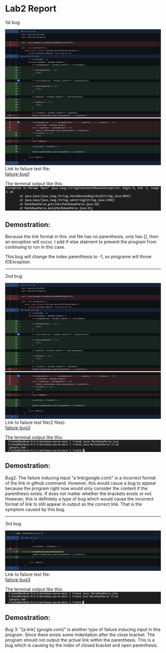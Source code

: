 # Lab2 Report


1st bug  

![](./2.png)  
![](./3.png)
Link to failure test file:  
[failure-bug1](https://github.com/yaz067/markdown-parse/blob/main/t1.md)


The terminal output like this:  
![](./1.png)

## Demostration:   
Because the link format in this .md file has no parenthesis, only has [], then an exception will occur. I add if-else statment to prevent the program from continuing to run in this case.  

This bug will change the index parenthesis to -1, so programe will throw IOException.



___  


2nd bug


![](./2.png)  
![](./3.png)  
Link to failure test file(2 files):  
[failure-bug2](https://github.com/yaz067/markdown-parse/blob/main/t2.md)  


The terminal output like this:  
![](./t2.png)  
## Demostration:   
 Bug2: The failure inducing input "a link(google.com)" is a incorrect format of the link in github command. However, this would casue a bug to appear because the program right now would only consider the content if the parenthesis exists. If does not matter whether the brackets exists or not. However, this is definitely a type of bug which would cause the incorrect format of link to still appear in output as the correct link. That is the symptom caused by this bug.

___
3rd bug


![](./6.png)  
Link to failure test file:  
[failure-bug3](https://github.com/yaz067/markdown-parse/edit/main/t3.md)  

The terminal output like this: 
![](./t3.png)  
## Demostration:   
Bug 3: "[a link]      (google.com)" is another type of failure inducing input in this program. Since there exists some indentation after the close bracket. The program should not output the actual link within the parenthesis. This is a bug which is causing by the index of closed bracket and open parenthesis. 

